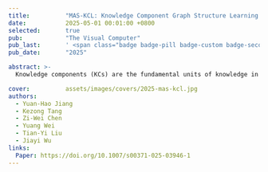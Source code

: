 ```yaml
---
title:          "MAS-KCL: Knowledge Component Graph Structure Learning with Large Language Model-Based Agentic Workflow"
date:           2025-05-01 00:01:00 +0800
selected:       true
pub:            "The Visual Computer"
pub_last:       ' <span class="badge badge-pill badge-custom badge-secondary">Journal</span>'
pub_date:       "2025"

abstract: >-
  Knowledge components (KCs) are the fundamental units of knowledge in education. A KC graph illustrates the relationships and dependencies between KCs. An accurate KC graph helps educators identify the root causes of learners’ poor performance on specific KCs, enabling targeted instructional interventions. We developed MAS-KCL, a KC graph structure learning algorithm that uses a multi-agent system driven by large language models for adaptive optimization of the KC graph. A bidirectional feedback mechanism is integrated to assess the value of edges and optimize graph structure learning efficiency. We validated this approach on both synthetic and real-world educational datasets, showing its effectiveness in learning path recognition, allowing teachers to design more targeted and effective learning plans.

cover:          assets/images/covers/2025-mas-kcl.jpg
authors:
  - Yuan-Hao Jiang
  - Kezong Tang
  - Zi-Wei Chen
  - Yuang Wei
  - Tian-Yi Liu
  - Jiayi Wu
links:
  Paper: https://doi.org/10.1007/s00371-025-03946-1
---
```

